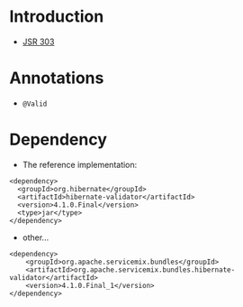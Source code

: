 # Introduction #
  * [JSR 303](http://jcp.org/aboutJava/communityprocess/final/jsr303/index.html)

# Annotations #
  * `@Valid`

# Dependency #
  * The reference implementation:
```
<dependency>
  <groupId>org.hibernate</groupId>
  <artifactId>hibernate-validator</artifactId>
  <version>4.1.0.Final</version>
  <type>jar</type>
</dependency>
```
  * other...
```
<dependency>
    <groupId>org.apache.servicemix.bundles</groupId>
    <artifactId>org.apache.servicemix.bundles.hibernate-validator</artifactId>
    <version>4.1.0.Final_1</version>
</dependency>	

```